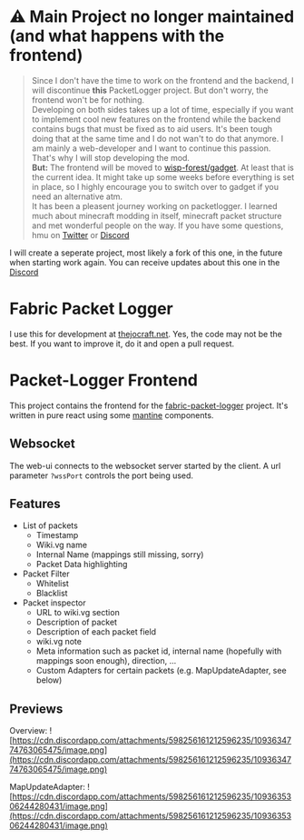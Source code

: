 # ⚠️ Main Project no longer maintained (and what happens with the frontend)

> Since I don't have the time to work on the frontend and the backend, I will discontinue **this** PacketLogger project. But don't worry, the frontend won't be for nothing.  
Developing on both sides takes up a lot of time, especially if you want to implement cool new features on the frontend while the backend contains bugs that must be fixed as to aid users. It's been tough doing that at the same time and I do not wan't to do that anymore. I am mainly a web-developer and I want to continue this passion.  
That's why I will stop developing the mod.  
**But:** The frontend will be moved to [wisp-forest/gadget](https://github.com/wisp-forest/gadget/). At least that is the current idea. It might take up some weeks before everything is set in place, so I highly encourage you to switch over to gadget if you need an alternative atm.  
It has been a pleasent journey working on packetlogger. I learned much about minecraft modding in itself, minecraft packet structure and met wonderful people on the way. If you have some questions, hmu on [Twitter](https://twitter.com/@AriOnIce24) or [Discord](https://aridevelopment.de/dc)

I will create a seperate project, most likely a fork of this one, in the future when starting work again. You can receive updates about this one in the [Discord](https://aridevelopment.de/dc)


# Fabric Packet Logger

I use this for development at [thejocraft.net](https://thejocraft.net). Yes, the code may not be the best. If you want to improve it, do it and open a pull request.

# Packet-Logger Frontend

This project contains the frontend for the [fabric-packet-logger](https://github.com/aridevelopment-de/fabric-packet-logger) project. It's written in pure react using some [mantine](https://mantine.dev) components.


## Websocket

The web-ui connects to the websocket server started by the client. A url parameter `?wssPort` controls the port being used.

## Features

- List of packets
  - Timestamp
  - Wiki.vg name
  - Internal Name (mappings still missing, sorry)
  - Packet Data highlighting
- Packet Filter
  - Whitelist
  - Blacklist
- Packet inspector
  - URL to wiki.vg section
  - Description of packet
  - Description of each packet field
  - wiki.vg note
  - Meta information such as packet id, internal name (hopefully with mappings soon enough), direction, ...
  - Custom Adapters for certain packets (e.g. MapUpdateAdapter, see below)


## Previews

Overview:
![https://cdn.discordapp.com/attachments/598256161212596235/1093634774763065475/image.png](https://cdn.discordapp.com/attachments/598256161212596235/1093634774763065475/image.png)

MapUpdateAdapter:
![https://cdn.discordapp.com/attachments/598256161212596235/1093635306244280431/image.png](https://cdn.discordapp.com/attachments/598256161212596235/1093635306244280431/image.png)
